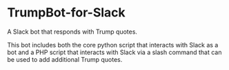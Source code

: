 # TrumpBot-for-Slack
A Slack bot that responds with Trump quotes.

This bot includes both the core python script that interacts with Slack as a bot and a PHP script that interacts with Slack via a slash command that can be used to add additional Trump quotes.
